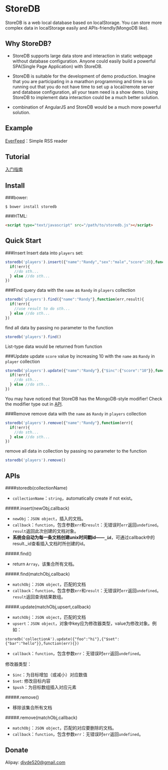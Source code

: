 StoreDB
=======

StoreDB is a web local database based on localStorage. You can store more complex data in localStorage easily and APIs-friendly(MongoDB like).

Why StoreDB?
------
* StoreDB supports large data store and interaction in static webpage without database configuration. Anyone could easily build a powerful SPA(Single Page Application) with StoreDB.

* StoreDB is suitable for the development of demo production. Imagine that you are participating in a marathon programming and time is so running out that you do not have time to set up a local/remote server and database configuration, all your team need is a show demo. Using StoreDB to implement data interaction could be a much better solution.

* combination of AngularJS and StoreDB would be a much more powerful solution.

Example
------
[EverFeed](http://djyde.github.io/everfeed)：Simple RSS reader

Tutorial
------
[入门指南](http://www.cnblogs.com/Randylu/p/3523680.html)

Install
------

###bower:
```
$ bower install storedb
```

###HTML:
```html
<script type="text/javascript" src="/path/to/storedb.js"></script>
```

Quick Start
------

###Insert
Insert data into `players` set:
```javascript
storedb('players').insert({"name":"Randy","sex":"male","score":20},function(err,result){
  if(!err){
    //do sth...
  } else //do sth...
})
```

###Find
query data with the `name` as `Randy` in `players` collection
```javascript
storedb('players').find({"name":"Randy"},function(err,result){
  if(!err){
    //use result to do sth...
  } else //do sth...
})
```
find all data by passing no parameter to the function
```javascript
storedb('players').find()
```
List-type data would be returned from function

###Update
update `score` value by increasing 10 with the `name` as `Randy` in `player` collection
```javascript
storedb('players').update({"name":"Randy"},{"$inc":{"score":"10"}},function(err){
  if(!err){
    //do sth...
  } else //do sth...
})
```
You may have noticed that StoreDB has the MongoDB-style modifier! Check the modifier type out in [API](#apis).


###Remove
remove data with the `name` as `Randy` in `players` collection
```javascript
storedb('players').remove({"name":"Randy"},function(err){
  if(!err){
    //do sth...
  } else //do sth...
})
```
remove all data in collection by passing no parameter to the function
```javascript
storedb('players').remove()
```

APIs
------

####storedb(collectionName)
* `collectionName`：`string`，automatically create if not exist。

#####.insert(newObj,callback)
* `newObj`：`JSON object`，插入的文档。
* `callback`：`function`，包含参数`err`和`result`：无错误时`err`返回`undefined`。`result`返回此次创建的文档对象。
* **系统会自动为每一条文档创建unix时间戳id——`_id`**，可通过callback中的result._id查看插入文档时所创建的id。

#####.find()
* return `Array`，该集合所有文档。

#####.find(matchObj,callback)
* `matchObj`：`JSON object`，匹配的文档
* `callback`：`function`，包含参数`err`和`result`：无错误时`err`返回`undefined`。`result`返回查询结果数组。

#####.update(matchObj,upsert,callback)
* `matchObj`：`JSON object`，匹配的文档
* `upsert`：`JSON object`，对象中key应为修改器类型，value为修改对象。例如：
```
storedb('collectionA').update({"foo":"hi"},{"$set":{"bar":"hello"}},function(err){})
```
* `callback`：`function`，包含参数`err`：无错误时`err`返回`undefined`。

修改器类型：
- `$inc`：为目标增加（或减小）对应数值
- `$set`: 修改目标内容
- `$push`：为目标数组插入对应元素

#####.remove()
* 移除该集合所有文档

#####.remove(matchObj,callback)
* `matchObj`：`JSON object`，匹配的对应要删除的文档。
* `callback`：`function`，包含参数`err`：无错误时`err`返回`undefined`。

Donate
------
Alipay: djyde520@gmail.com
